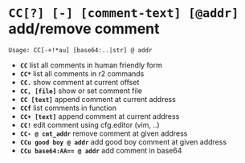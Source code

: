 <!-- TITLE: CC -->

#  **`CC[?] [-] [comment-text] [@addr]`** add/remove comment


```text
Usage: CC[-+!*au] [base64:..|str] @ addr
```


- **`CC`** list all comments in human friendly form
- **`CC*`** list all comments in r2 commands
- **`CC.`** show comment at current offset
- **`CC, [file]`** show or set comment file
- **`CC [text]`** append comment at current address
- **`CCf`** list comments in function
- **`CC+ [text]`** append comment at current address
- **`CC!`** edit comment using cfg.editor (vim, ..)
- **`CC- @ cmt_addr`** remove comment at given address
- **`CCu good boy @ addr`** add good boy comment at given address
- **`CCu base64:AA== @ addr`** add comment in base64

<p hidden>CC CC* CC. CCf CC+ CC! CC- CCu</p>